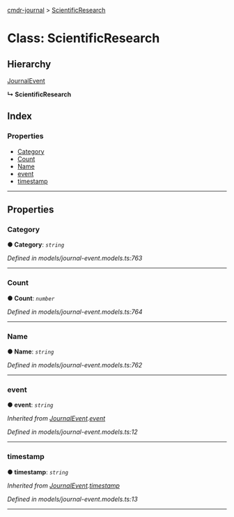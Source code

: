 [cmdr-journal](../README.md) > [ScientificResearch](../classes/scientificresearch.md)



# Class: ScientificResearch

## Hierarchy


 [JournalEvent](journalevent.md)

**↳ ScientificResearch**







## Index

### Properties

* [Category](scientificresearch.md#category)
* [Count](scientificresearch.md#count)
* [Name](scientificresearch.md#name)
* [event](scientificresearch.md#event)
* [timestamp](scientificresearch.md#timestamp)



---
## Properties
<a id="category"></a>

###  Category

**●  Category**:  *`string`* 

*Defined in models/journal-event.models.ts:763*





___

<a id="count"></a>

###  Count

**●  Count**:  *`number`* 

*Defined in models/journal-event.models.ts:764*





___

<a id="name"></a>

###  Name

**●  Name**:  *`string`* 

*Defined in models/journal-event.models.ts:762*





___

<a id="event"></a>

###  event

**●  event**:  *`string`* 

*Inherited from [JournalEvent](journalevent.md).[event](journalevent.md#event)*

*Defined in models/journal-event.models.ts:12*





___

<a id="timestamp"></a>

###  timestamp

**●  timestamp**:  *`string`* 

*Inherited from [JournalEvent](journalevent.md).[timestamp](journalevent.md#timestamp)*

*Defined in models/journal-event.models.ts:13*





___


